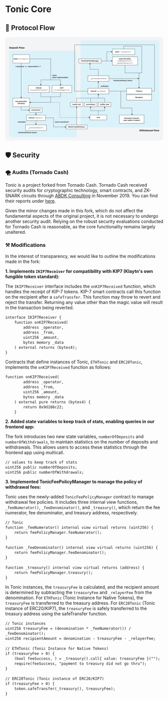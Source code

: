 # Tonic Core

## 🌊 Protocol Flow

![Diagram for Protocol Flow](./.github/assets/tonic-diagram.jpg)

## 🛡️ Security

### 🌪️ Audits (Tornado Cash)

Tonic is a project forked from Tornado Cash. Tornado Cash received security audits for cryptographic technology, smart contracts, and ZK-SNARK circuits through [ABDK Consulting](https://www.abdk.consulting) in November 2019. You can find their reports under [here](audit/tornado-cash/).

Given the minor changes made in this fork, which do not affect the fundamental aspects of the original project, it is not necessary to undergo another security audit. Relying on the robust security evaluations conducted for Tornado Cash is reasonable, as the core functionality remains largely unaltered.

### ⚒️ Modifications

In the interest of transparency, we would like to outline the modifications made in the fork:

**1. Implements `IKIP7Receiver` for compatibility with KIP7 (Klaytn's own fungible token standard):**

The `IKIP7Receiver` interface includes the `onKIP7Received` function, which handles the receipt of KIP-7 tokens. KIP-7 smart contracts call this function on the recipient after a `safeTransfer`. This function may throw to revert and reject the transfer. Returning any value other than the magic value will result in the transaction being reverted.

```solidity
interface IKIP7Receiver {
    function onKIP7Received(
        address _operator,
        address _from,
        uint256 _amount,
        bytes memory _data
    ) external returns (bytes4);
}
```

Contracts that define instances of Tonic, `ETHTonic` and `ERC20Tonic`, implements the `onKIP7Received` function as follows:

```solidity
function onKIP7Received(
        address _operator,
        address _from,
        uint256 _amount,
        bytes memory _data
    ) external pure returns (bytes4) {
        return 0x9d188c22;
    }
```

**2. Added state variables to keep track of stats, enabling queries in our frontend app:**

The fork introduces two new state variables, `numberOfDeposits` and `numberOfWithdrawals`, to maintain statistics on the number of deposits and withdrawals. This allows users to access these statistics through the frontend app using multicall.

```
// values to keep track of stats
uint256 public numberOfDeposits;
uint256 public numberOfWithdrawals;
```

**3. Implemented TonicFeePolicyManager to manage the policy of withdrawal fees:**

Tonic uses the newly-added `TonicFeePolicyManager` contract to manage withdrawal fee policies. It includes three internal view functions, `_feeNumerator()`, `_feeDenominator()`, and `_treasury()`, which return the fee numerator, fee denominator, and treasury address, respectively.

```solidity
// Tonic
function _feeNumerator() internal view virtual returns (uint256) {
    return feePolicyManager.feeNumerator();
}

function _feeDenominator() internal view virtual returns (uint256) {
    return feePolicyManager.feeDenominator();
}

function _treasury() internal view virtual returns (address) {
    return feePolicyManager.treasury();
}
```

In Tonic instances, the `treasuryFee` is calculated, and the recipient amount is determined by subtracting the `treasuryFee` and `_relayerFee` from the denomination. For `ETHTonic` (Tonic Instance for Native Tokens), the `treasuryFee` is transferred to the treasury address. For `ERC20Tonic` (Tonic instance of ERC20/KIP7), the `treasuryFee` is safely transferred to the treasury address using the safeTransfer function.

```solidity
// Tonic instances
uint256 treasuryFee = (denomination * _feeNumerator()) / _feeDenominator();
uint256 recipientAmount = denomination - treasuryFee - _relayerFee;

// ETHTonic (Tonic Instance for Native Tokens)
if (treasuryFee > 0) {
    (bool feeSuccess, ) = _treasury().call{ value: treasuryFee }("");
    require(feeSuccess, "payment to treasury did not go thru");
}

// ERC20Tonic (Tonic instance of ERC20/KIP7)
if (treasuryFee > 0) {
    token.safeTransfer(_treasury(), treasuryFee);
}
```
